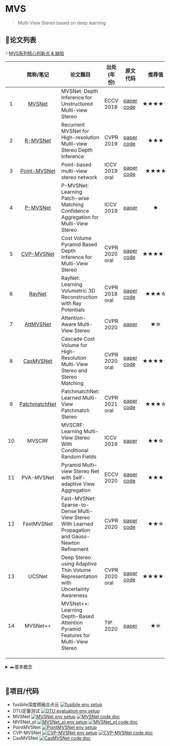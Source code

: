 # MVS
> Multi-View Stereo based on deep learning

## 📃论文列表

✨[MVS系列核心创新点 & 缺陷](https://github.com/doubleZ0108/MVS/blob/master/paper-summary.md)

|      | 简称/笔记    | 论文题目      | 出处(年份)     | 原文<br />代码| 推荐值                 |
| :--: | :-------------------: | ------------------ | -------------- | ---------- | :----: |
| 1    | [MVSNet](https://github.com/doubleZ0108/MVS/blob/master/Paper-Reading/MVSNet.md) | MVSNet: Depth Inference for Unstructured Multi-view Stereo   | ECCV 2018      | [paper](https://openaccess.thecvf.com/content_ECCV_2018/html/Yao_Yao_MVSNet_Depth_Inference_ECCV_2018_paper.html)<br /> [code](https://github.com/YoYo000/MVSNet) | ★★★★★ |
| 2    | [R-MVSNet](https://github.com/doubleZ0108/MVS/blob/master/Paper-Reading/R-MVSNet.md) | Recurrent MVSNet for High-resolution Multi-view Stereo Depth Inference | CVPR 2019      | [paper](https://openaccess.thecvf.com/content_CVPR_2019/html/Yao_Recurrent_MVSNet_for_High-Resolution_Multi-View_Stereo_Depth_Inference_CVPR_2019_paper.html)<br />[code](https://github.com/YoYo000/MVSNet) | ★★★ |
| 3    | [Point-MVSNet](https://github.com/doubleZ0108/MVS/blob/master/Paper-Reading/PointMVSNet.md) | Point-based multi-view stereo network                        | ICCV 2019 oral | [paper](https://openaccess.thecvf.com/content_ICCV_2019/html/Chen_Point-Based_Multi-View_Stereo_Network_ICCV_2019_paper.html)<br />[code](https://github.com/callmeray/PointMVSNet) | ★★★★ |
| 4    | [P-MVSNet](https://github.com/doubleZ0108/MVS/blob/master/Paper-Reading/P-MVSNet.md) | P-MVSNet: Learning Patch-wise Matching Confidence Aggregation for Multi-View Stereo | ICCV 2019      | [paper](https://openaccess.thecvf.com/content_ICCV_2019/html/Luo_P-MVSNet_Learning_Patch-Wise_Matching_Confidence_Aggregation_for_Multi-View_Stereo_ICCV_2019_paper.html) | ★ |
| 5    | [CVP-MVSNet](https://github.com/doubleZ0108/MVS/blob/master/Paper-Reading/CVP-MVSNet.md) | Cost Volume Pyramid Based Depth Inference for Multi-View Stereo | CVPR 2020 oral | [paper](https://openaccess.thecvf.com/content_CVPR_2020/html/Yang_Cost_Volume_Pyramid_Based_Depth_Inference_for_Multi-View_Stereo_CVPR_2020_paper.html)<br />[code](https://github.com/JiayuYANG/CVP-MVSNet) | ★★★★★ |
| 6 | [RayNet](https://github.com/doubleZ0108/MVS/blob/master/Paper-Reading/RayNet.md) | RayNet: Learning Volumetric 3D Reconstruction with Ray Potentials | CVPR 2018 oral | [paper](https://openaccess.thecvf.com/content_cvpr_2018/html/Paschalidou_RayNet_Learning_Volumetric_CVPR_2018_paper.html)<br />[code](https://github.com/paschalidoud/raynet) | ★★★☆ |
| 7 | [AttMVSNet](https://github.com/doubleZ0108/MVS/blob/master/Paper-Reading/AttMVSNet.md) | Attention-Aware Multi-View Stereo                            | CVPR 2020      | [paper](https://openaccess.thecvf.com/content_CVPR_2020/html/Luo_Attention-Aware_Multi-View_Stereo_CVPR_2020_paper.html) | ★☆ |
| 8 | [CasMVSNet](https://github.com/doubleZ0108/MVS/blob/master/Paper-Reading/CasMVSNet.md) | Cascade Cost Volume for High-Resolution Multi-View Stereo and Stereo Matching | CVPR 2020 oral | [paper](https://openaccess.thecvf.com/content_CVPR_2020/html/Gu_Cascade_Cost_Volume_for_High-Resolution_Multi-View_Stereo_and_Stereo_Matching_CVPR_2020_paper.html)<br />[code](https://github.com/alibaba/cascade-stereo) | ★★★★★ |
| 9 | [PatchmatchNet](https://github.com/doubleZ0108/MVS/blob/master/Paper-Reading/PatchmatchNet.md) | PatchmatchNet: Learned Multi-View Patchmatch Stereo          | CVPR 2021 oral | [paper](https://openaccess.thecvf.com/content/CVPR2021/html/Wang_PatchmatchNet_Learned_Multi-View_Patchmatch_Stereo_CVPR_2021_paper.html)<br />[code](https://github.com/FangjinhuaWang/PatchmatchNet) | ★★★☆ |
| 10 | MVSCRF | MVSCRF: Learning Multi-View Stereo With Conditional Random Fields | ICCV 2019 | [paper](https://openaccess.thecvf.com/content_ICCV_2019/html/Xue_MVSCRF_Learning_Multi-View_Stereo_With_Conditional_Random_Fields_ICCV_2019_paper.html) | ★★☆ |
| 11 | PVA-MVSNet | Pyramid Multi-view Stereo Net with Self-adaptive View Aggregation | ECCV 2020 | [paper](https://link.springer.com/chapter/10.1007/978-3-030-58545-7_44)<br />[code](https://github.com/yhw-yhw/PVAMVSNet) | ★★★ |
| 12 | FastMVSNet | Fast-MVSNet: Sparse-to-Dense Multi-View Stereo With Learned Propagation and Gauss-Newton Refinement | CVPR 2020 | [paper](https://openaccess.thecvf.com/content_CVPR_2020/html/Yu_Fast-MVSNet_Sparse-to-Dense_Multi-View_Stereo_With_Learned_Propagation_and_Gauss-Newton_Refinement_CVPR_2020_paper.html)<br />[code](https://github.com/svip-lab/FastMVSNet) | ★★☆ |
| 13 | UCSNet | Deep Stereo using Adaptive Thin Volume Representation with Uncertainty Awareness | CVPR 2020 oral | [paper](https://openaccess.thecvf.com/content_CVPR_2020/html/Cheng_Deep_Stereo_Using_Adaptive_Thin_Volume_Representation_With_Uncertainty_Awareness_CVPR_2020_paper.html)<br />[code](https://github.com/touristCheng/UCSNet) | ★★★★☆ |
| 14 | MVSNet++ | MVSNet++: Learning Depth-Based Attention Pyramid Features for Multi-View Stereo | TIP 2020 | [paper](https://ieeexplore.ieee.org/abstract/document/9115828/) | ★☆ |
|  |  |  |  | | |
|  |  |  |  | | |
|  |  |  |  | | |


<details>

<summary>✒️基本概念</summary>

- [对极几何 | Epipolar Geometry](https://github.com/doubleZ0108/MVS/blob/master/Notes/Epipolar.md)
- [单应变换 | Homography](https://github.com/doubleZ0108/MVS/blob/master/Notes/Homography.md)
- [平面扫描 | Plan Sweeping](https://github.com/doubleZ0108/MVS/blob/master/Notes/Plan-Sweepinng.md)
- [立体几何匹配 | Stereo Matching](https://github.com/doubleZ0108/MVS/blob/master/Notes/Stereo-Matching.md)
- [深度图像 | RGB-D](https://github.com/doubleZ0108/MVS/blob/master/Notes/RGBD.md)


</details>

<br />

## 🔬项目/代码

- fusibile深度图融合点云 [![fusibile env setup](https://img.shields.io/badge/🧪_环境配置-fusibile-yellow)](https://github.com/doubleZ0108/MVS/blob/master/fusibile/setup.md)
- DTU定量测试 [![DTU evaluation env setup](https://img.shields.io/badge/🧪_环境配置-DTU--Evaluation-yellow)](https://github.com/doubleZ0108/MVS/blob/master/Evaluation/setup.md)
- MVSNet [![MVSNet env setup](https://img.shields.io/badge/🧪_环境配置-MVSNet-yellow)](https://github.com/doubleZ0108/MVS/blob/master/MVSNet/setup.md) [![MVSNet code doc](https://img.shields.io/badge/🔨_代码笔记-MVSNet-9cf)](https://github.com/doubleZ0108/MVS/blob/master/MVSNet/code.md)
- MVSNet_pl [![MVSNet_pl env setup](https://img.shields.io/badge/🧪_环境配置-MVSNet__pl-yellow)](https://github.com/doubleZ0108/MVS/blob/master/MVSNet_pl/setup.md) [![MVSNet_pl code doc](https://img.shields.io/badge/🔨_代码笔记-MVSNet__pl-9cf)](https://github.com/doubleZ0108/MVS/blob/master/MVSNet_pl/code.md)
- PointMVSNet [![PointMVSNet env setup](https://img.shields.io/badge/🧪_环境配置-PointMVSNet-yellow)](https://github.com/doubleZ0108/MVS/blob/master/PointMVSNet/setup.md)
- CVP-MVSNet [![CVP-MVSNet env setup](https://img.shields.io/badge/🧪_环境配置-CVP__MVSNet-yellow)](https://github.com/doubleZ0108/MVS/blob/master/CVP-MVSNet/setup.md) [![CVP-MVSNet code doc](https://img.shields.io/badge/🔨_代码笔记-CVP__MVSNet-9cf)](https://github.com/doubleZ0108/MVS/blob/master/CVP-MVSNet/code.md)
- CasMVSNet [![CasMVSNet code doc](https://img.shields.io/badge/🔨_代码笔记-CasMVSNet-9cf)](https://github.com/doubleZ0108/MVS/blob/master/CasMVSNet/code.md)



